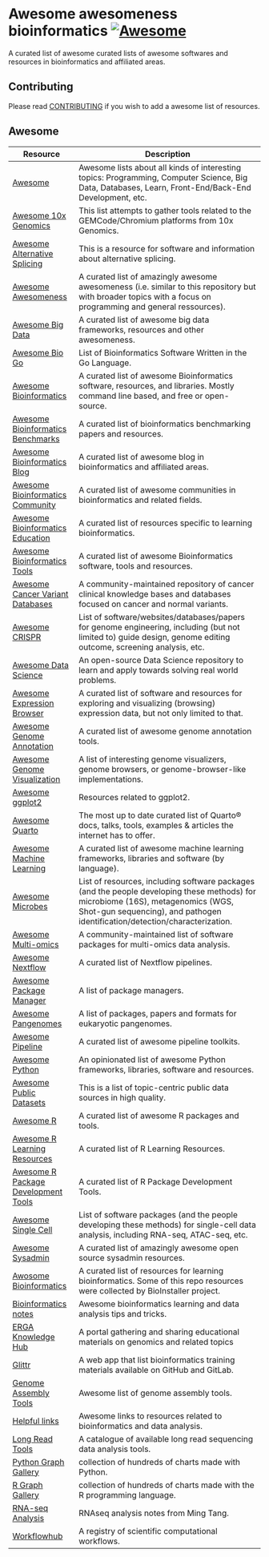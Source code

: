 # Awesome awesomeness bioinformatics [![Awesome](https://cdn.rawgit.com/sindresorhus/awesome/d7305f38d29fed78fa85652e3a63e154dd8e8829/media/badge.svg)](https://github.com/sindresorhus/awesome)

A curated list of awesome curated lists of awesome softwares and resources in bioinformatics and affiliated areas.

## Contributing
Please read [CONTRIBUTING](./CONTRIBUTING.md) if you wish to add a awesome list of resources.

## Awesome
| Resource | Description |
| --- | --- |
| [Awesome](https://github.com/sindresorhus/awesome) | Awesome lists about all kinds of interesting topics: Programming, Computer Science, Big Data, Databases, Learn, Front-End/Back-End Development, etc. |
| [Awesome 10x Genomics](https://github.com/johandahlberg/awesome-10x-genomics) | This list attempts to gather tools related to the GEMCode/Chromium platforms from 10x Genomics.
| [Awesome Alternative Splicing](https://github.com/HussainAther/awesome-alternative-splicing) | This is a resource for software and information about alternative splicing.
| [Awesome Awesomeness](https://github.com/bayandin/awesome-awesomeness) | A curated list of amazingly awesome awesomeness (i.e. similar to this repository but with broader topics with a focus on programming and general ressources).
| [Awesome Big Data](https://github.com/newTendermint/awesome-bigdata) | A curated list of awesome big data frameworks, resources and other awesomeness.
| [Awesome Bio Go](https://github.com/dissipative/awesome-bio-go) | List of Bioinformatics Software Written in the Go Language.
| [Awesome Bioinformatics](https://github.com/danielecook/Awesome-Bioinformatics) | A curated list of awesome Bioinformatics software, resources, and libraries. Mostly command line based, and free or open-source.
| [Awesome Bioinformatics Benchmarks](https://github.com/j-andrews7/awesome-bioinformatics-benchmarks) | A curated list of bioinformatics benchmarking papers and resources.
| [Awesome Bioinformatics Blog](https://github.com/Juke34/awesome-blog-bioinformatics) | A curated list of awesome blog in bioinformatics and affiliated areas.
| [Awesome Bioinformatics Community](https://github.com/Juke34/awesome-community-bioinformatics) | A curated list of awesome communities in bioinformatics and related fields.
| [Awesome Bioinformatics Education](https://github.com/lskatz/awesome-bioinformatics-education) | A curated list of resources specific to learning bioinformatics. 
| [Awesome Bioinformatics Tools](https://github.com/ZhihaoXie/awesome-bioinformatics-tools) | A curated list of awesome Bioinformatics software, tools and resources.
| [Awesome Cancer Variant Databases](https://github.com/seandavi/awesome-cancer-variant-databases) | A community-maintained repository of cancer clinical knowledge bases and databases focused on cancer and normal variants.
| [Awesome CRISPR](https://github.com/davidliwei/awesome-CRISPR) | List of software/websites/databases/papers for genome engineering, including (but not limited to) guide design, genome editing outcome, screening analysis, etc.
| [Awesome Data Science](https://github.com/academic/awesome-datascience) | An open-source Data Science repository to learn and apply towards solving real world problems.
| [Awesome Expression Browser](https://github.com/federicomarini/awesome-expression-browser) | A curated list of software and resources for exploring and visualizing (browsing) expression data, but not only limited to that.
| [Awesome Genome Annotation](https://juke34.github.io/awesome-genome-annotation/) | A curated list of awesome genome annotation tools.
| [Awesome Genome Visualization](https://github.com/cmdcolin/awesome-genome-visualization) | A list of interesting genome visualizers, genome browsers, or genome-browser-like implementations.
| [Awesome ggplot2](https://github.com/erikgahner/awesome-ggplot2?tab=readme-ov-file) | Resources related to ggplot2.
| [Awesome Quarto](https://github.com/mcanouil/awesome-quarto) | The most up to date curated list of Quarto® docs, talks, tools, examples & articles the internet has to offer.
| [Awesome Machine Learning](https://github.com/josephmisiti/awesome-machine-learning) | A curated list of awesome machine learning frameworks, libraries and software (by language).
| [Awesome Microbes](https://github.com/stevetsa/awesome-microbes) | List of resources, including software packages (and the people developing these methods) for microbiome (16S), metagenomics (WGS, Shot-gun sequencing), and pathogen identification/detection/characterization.
| [Awesome Multi-omics](https://github.com/mikelove/awesome-multi-omics) | A community-maintained list of software packages for multi-omics data analysis.
| [Awesome Nextflow](https://github.com/nextflow-io/awesome-nextflow) | A curated list of Nextflow pipelines.
| [Awesome Package Manager](https://github.com/damon-kwok/awesome-package-manager) | A list of package managers.
| [Awesome Pangenomes](https://github.com/colindaven/awesome-pangenomes) | A list of packages, papers and formats for eukaryotic pangenomes.
| [Awesome Pipeline](https://github.com/pditommaso/awesome-pipeline) | A curated list of awesome pipeline toolkits.
| [Awesome Python](https://github.com/vinta/awesome-python) | An opinionated list of awesome Python frameworks, libraries, software and resources.
| [Awesome Public Datasets](https://github.com/awesomedata/awesome-public-datasets) | This is a list of topic-centric public data sources in high quality.
| [Awesome R](https://github.com/qinwf/awesome-R) | A curated list of awesome R packages and tools.
| [Awesome R Learning Resources](https://github.com/iamericfletcher/awesome-r-learning-resources) | A curated list of R Learning Resources.
| [Awesome R Package Development Tools](https://github.com/IndrajeetPatil/awesome-r-pkgtools) | A curated list of R Package Development Tools.
| [Awesome Single Cell](https://github.com/seandavi/awesome-single-cell) | List of software packages (and the people developing these methods) for single-cell data analysis, including RNA-seq, ATAC-seq, etc.
| [Awesome Sysadmin](https://github.com/kahun/awesome-sysadmin/blob/master/README.md) | A curated list of amazingly awesome open source sysadmin resources. 
| [Awosome Bioinformatics](https://github.com/openbiox/awosome-bioinformatics) | A curated list of resources for learning bioinformatics. Some of this repo resources were collected by BioInstaller project. 
| [Bioinformatics notes](https://github.com/mdozmorov/Bioinformatics_notes) | Awesome bioinformatics learning and data analysis tips and tricks.
| [ERGA Knowledge Hub](https://www.erga-biodiversity.eu/post/the-erga-knowledge-hub) | A portal gathering and sharing educational materials on genomics and related topics |
| [Glittr](https://glittr.org/?per_page=25&sort_by=stargazers&sort_direction=desc) | A web app that list bioinformatics training materials available on GitHub and GitLab.
| [Genome Assembly Tools](https://github.com/nadegeguiglielmoni/genome_assembly_tools) | Awesome list of genome assembly tools. 
| [Helpful links](https://github.com/paulstothard/helpful_links) | Awesome links to resources related to bioinformatics and data analysis.
| [Long Read Tools](https://long-read-tools.org) | A catalogue of available long read sequencing data analysis tools. 
| [Python Graph Gallery](https://python-graph-gallery.com) | collection of hundreds of charts made with Python.
| [R Graph Gallery](https://r-graph-gallery.com) | collection of hundreds of charts made with the R programming language.
| [RNA-seq Analysis](https://github.com/crazyhottommy/RNA-seq-analysis) | RNAseq analysis notes from Ming Tang.
| [Workflowhub](https://workflowhub.eu) | A registry of scientific computational workflows.

